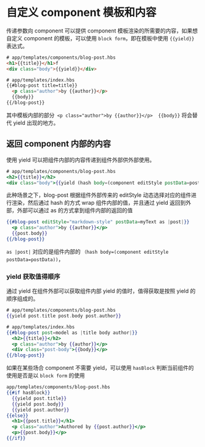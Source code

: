 # 自定义 component 模板和内容

传递参数向 component 可以提供 component 模板渲染的所需要的内容，如果想自定义 component 的模板，可以使用 `block form`，即在模板中使用 `{{yield}}` 表达式。 


```html
# app/templates/components/blog-post.hbs
<h1>{{title}}</h1>f
<div class="body">{{yield}}</div>

# app/templates/index.hbs
{{#blog-post title=title}}
  <p class="author">by {{author}}</p>
  {{body}}
{{/blog-post}}

```

其中模板内部的部分` <p class="author">by {{author}}</p>  {{body}}` 将会替代 yield 出现的地方。

## 返回 component 内部的内容

使用 yield 可以把组件内部的内容传递到组件外部供外部使用。

```handlebars
# app/templates/components/blog-post.hbs
<h2>{{title}}</h2>
<div class="body">{{yield (hash body=(component editStyle postData=postData))}}</div>

```

此种场景之下，blog-post 根据组件外部传来的 editStyle 动态选择对应的组件进行渲染，然后通过 hash 的方式 wrap 组件内部的值，并且通过 yield 返回到外部，外部可以通过 as 的方式拿到组件内部的返回的值


```handlebars
{{#blog-post editStyle="markdown-style" postData=myText as |post|}}
  <p class="author">by {{author}}</p>
  {{post.body}}
{{/blog-post}}
```

`as |post|` 对应的是组件内部的 `（hash body=(component editStyle postData=postData))`，


### yield 获取值得顺序

通过 yield 在组件外部可以获取组件内部 yield 的值时，值得获取是按照 yield 的顺序组成的。


```handlebars
# app/templates/components/blog-post.hbs
{{yield post.title post.body post.author}}
```


```handlebars
# app/templates/index.hbs
{{#blog-post post=model as |title body author|}}
  <h2>{{title}}</h2>
  <p class="author">by {{author}}</p>
  <div class="post-body">{{body}}</p>
{{/blog-post}}
```

如果在某些场合 component 不需要 yield，可以使用 `hasBlock` 判断当前组件的使用是否是以 `block form` 的使用

```handlebars
app/templates/components/blog-post.hbs
{{#if hasBlock}}
  {{yield post.title}}
  {{yield post.body}}
  {{yield post.author}}
{{else}}
  <h1>{{post.title}}</h1>
  <p class="author">Authored by {{post.author}}</p>
  <p>{{post.body}}</p>
{{/if}}
```